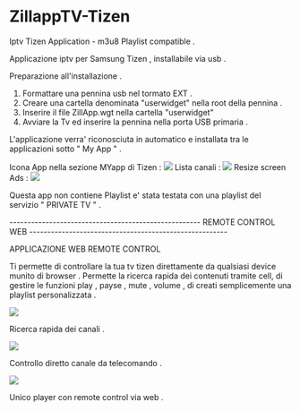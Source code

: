 # ZillappTV-Tizen
Iptv Tizen Application - m3u8 Playlist compatible .

Applicazione iptv per Samsung Tizen , installabile via usb . 

Preparazione all'installazione . 

1) Formattare una pennina usb nel tormato EXT . 
2) Creare una cartella denominata "userwidget" nella root della pennina . 
3) Inserire il file ZillApp.wgt nella cartella "userwidget" 
4) Avviare la Tv ed inserire la pennina nella porta USB primaria . 

L'applicazione verra' riconosciuta in automatico e installata tra le applicazioni sotto " My App " .


Icona App nella sezione MYapp di Tizen : 
<img src = "http://159.89.106.214/zillapp/skin/1.jpeg" > 
Lista canali :
<img src = "http://159.89.106.214/zillapp/skin/2.jpeg" > 
Resize screen Ads :
<img src = "http://159.89.106.214/zillapp/skin/3.jpeg" > 

Questa app non contiene Playlist e' stata testata con una playlist del servizio " PRIVATE TV " . 



----------------------------------------------------- REMOTE CONTROL WEB -------------------------------------------------------

APPLICAZIONE WEB REMOTE CONTROL 

Ti permette di controllare la tua tv tizen direttamente da qualsiasi device munito di browser . 
Permette la ricerca rapida dei contenuti tramite cell, di gestire le funzioni play , payse , mute , volume , di creati
semplicemente una playlist personalizzata . 

<img src = "http://159.89.106.214/zillapp/skin/4.png" > 


Ricerca rapida dei canali .

<img src = "http://159.89.106.214/zillapp/skin/5.png" > 

Controllo diretto canale da telecomando . 

<img src = "http://159.89.106.214/zillapp/skin/6.png" > 


Unico player con remote control via web .



